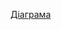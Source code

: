 [Діаграма](![image](https://github.com/Roman-Davidyuk/03-Roman-Davidyuk/assets/145706234/18793261-0e5b-4823-b41e-f685fdbad74a))
